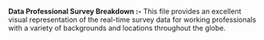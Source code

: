 **Data Professional Survey Breakdown :-**
This file provides an excellent visual representation of the real-time survey data for working professionals with a variety of backgrounds and locations throughout the globe.

